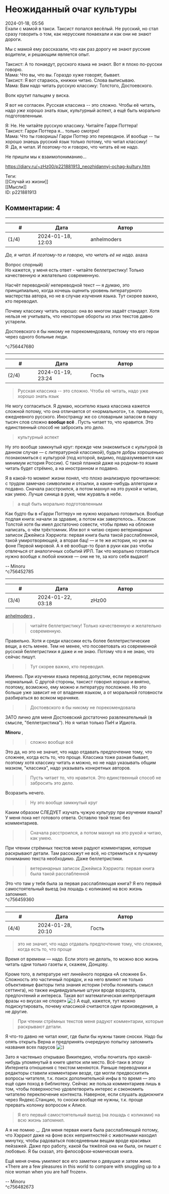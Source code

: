 Неожиданный очаг культуры
=========================

  
2024-01-18, 05:56  
 Ехали с мамой в такси. Таксист попался весёлый. Не русский, но стал сразу говорить о том, как нерусские понаехали и как они не знают дороги.   
   
 Мы с мамой ему рассказали, что как раз дорогу не знают русские водители, и решающим является опыт.   
   
 Таксист: А то понаедут, русского языка не знают. Вот я плохо по-русски говорю.   
 Мама: Что вы, что вы. Гораздо хуже говорят, бывает.   
 Таксист: Я вот стараюсь, книжки читаю. Слова выписываю.   
 Мама: Вам надо читать русскую классику: Толстого, Достоевского.   
   
 Волк крутит пальцем у виска.   
   
 Я вот не согласен. Русская классика -- это сложно. Чтобы её читать, надо  *уже*  хорошо знать язык, культурный аспект, а ещё быть морально подготовленным.   
   
 Я: Не. Не читайте русскую классику. Читайте Гарри Поттера!   
 Таксист: Гарри Поттера я... только смотрю!   
 Мама: Что ты говоришь! Гарри Поттер это переводное. И вообще -- ты хорошо знаешь русский язык только потому, что читал классику!   
 Я: Да, я читал. И поэтому-то и говорю, что читать её не надо.   
   
 Не пришли мы к взаимопониманию...   
  
<https://diary.ru/~zHz00/p221881913_neozhidannyj-ochag-kultury.htm>  
  
Теги:  
[[Случай из жизни]]  
[[Мысли]]  
ID: p221881913  


Комментарии: 4
--------------

  


---



|         #         |              Дата              |                     Автор                     |           ID           |
| --- | --- | --- | --- |
| (1/4) | 2024-01-18, 12:03 | anhelmoders | c756447680 |

  
   *Да, я читал. И поэтому-то и говорю, что читать её не надо.*  ахаха   
   
 Вопрос спорный)   
 Но кажется, у меня есть ответ - читайте беллетристику! Только качественную и желательно современную.   
   
 Насчёт переводной/ непереводной текст — я думаю, это принципиально, когда хочешь оценить уровень литературного мастерства автора, но не в случае изучения языка. Тут скорее важно, кто переводил. 

   
  Почему классику читать хорошо: она во многом задаёт стандарт. Хотя нельзя не учитывать, что некоторые обороты из этих текстов давно устарели.   
   
 Достоевского я бы никому не порекомендовала, потому что его герои через одного больные люди. 

   
 ^c756447680

---



|         #         |              Дата              |                     Автор                     |           ID           |
| --- | --- | --- | --- |
| (2/4) | 2024-01-19, 23:24 | Гость | c756452785 |

  
 > Русская классика -- это сложно. Чтобы её читать, надо уже хорошо знать язык   
   
 Не могу согласиться. Я думаю, носителю языка классика кажется сложной потому, что она отличается от «нормального», т.е. привычного, ежедневного русского. Иностранцу же со словарным запасом в пару тысяч слов сложно  **вообще всё**  . Пусть читает то, что нравится. Это единственный способ не забросить это дело.   
   
 > культурный аспект   
   
 Ну это вообще замкнутый круг: прежде чем знакомиться с культурой (в данном случае — с литературной классикой), будьте добры хорошенько познакомиться с культурой (под которой, видимо, подразумевается как минимум история России). С такой планкой даже на родном-то языке читать будет стрёмно, а на иностранном и подавно.   
   
 Я в какой-то момент жизни понял, что плохо анализирую прочитанное: с трудом замечаю символизм и отсылки, а какие-нибудь аллегории и подавно. Сначала расстроился, а потом махнул на это рукой и читаю, как умею. Лучше синица в руке, чем журавль в небе.   
   
 > а ещё быть морально подготовленным   
   
 Как будто бы в «Гарри Поттеру» не нужно морально готовиться. Вообще подлая книга: начали за здравие, а потом как завертелось… Классик Толстой хотя бы имел достаточно совести, чтобы прямо на обложке написать, о чём трёхтомник. Или вот я читаю серию ветеринарных записок Джеймса Хэрриота: первая книга была такой расслабленной, такой умиротворяющей, а вторая бац! — и те же истории, но уже на фоне Первой мировой. А я её вообще-то брал в руки как раз чтобы отвлечься от аналогичных событий ИРЛ. Так что морально готовиться нужно вообще к любой книжке — они не те, за кого себя выдают!   
   
 -- Minoru   
 ^c756452785

---



|         #         |              Дата              |                     Автор                     |           ID           |
| --- | --- | --- | --- |
| (3/4) | 2024-01-22, 03:18 | zHz00 | c756459360 |

  
  [anhelmoders](https://anhelmoders.diary.ru "No plans. Only wonders.")  ,   
   
 >>читайте беллетристику! Только качественную и желательно современную.   
   
 Правильно. Хотя и среди классики есть более беллетристические вещи, а есть менее. Тем не менее, что посоветовать из современной русской беллетристики я даже и не знаю. Потому что я не знаю, что сейчас пишут.   
   
 >>Тут скорее важно, кто переводил.   
   
 Именно. При изучении языка перевод допустим, если переводчик нормальный. С другой стороны, таксист говорил хорошо и внятно, поэтому, возможно, ему можно и литературу посложнее. Но это больше уже зависит не от владения языком, а от моральной готовности разбираться во всяком мрачняке.   
   
 >>Достоевского я бы никому не порекомендовала   
   
 ЗАТО лично для меня Достоевский достаточно развлекательный (в смысле, "беллетристика"). Но я читал только ПиН и Идиота.   
   
  **Minoru**  ,   
   
 >>сложно вообще всё   
   
 Это да, но это не значит, что надо отдавать предпочтение тому, что сложнее, когда есть то, что проще. Классика тоже разная бывает, поэтому хотя классику читать и можно, но не надо указывать общим мазком, "классика", надо указывать конкретных авторов.   
   
 >>Пусть читает то, что нравится. Это единственный способ не забросить это дело.   
   
 Возразить нечего.   
   
 >>Ну это вообще замкнутый круг   
   
 Каким образом СЛЕДУЕТ изучать чужую культуру при изучении языка? У меня пока нет готового ответа. Оставлю твой тезис без комментариев.   
   
 >>Сначала расстроился, а потом махнул на это рукой и читаю, как умею.   
   
 При чтении стрёмных текстов меня радуют комментарии, которые раскрывают детали. Там расскажут не всё, но стремиться к лучшему пониманию текста необходимо. Даже беллетристики.   
   
 >>ветеринарных записок Джеймса Хэрриота: первая книга была такой расслабленной   
   
 Это что там у тебя была за первая расслабляющая книга? Я его первый самостоятельный выезд (на лошадь с коликами) на всю жизнь запомнил.   
 ^c756459360

---



|         #         |              Дата              |                     Автор                     |           ID           |
| --- | --- | --- | --- |
| (4/4) | 2024-01-28, 20:10 | Гость | c756482673 |

  
 > это не значит, что надо отдавать предпочтение тому, что сложнее, когда есть то, что проще   
   
 Время от времени — надо. Если этого не делать, то можно всю жизнь читать одни только газеты и, скажем, Донцову.   
   
 Кроме того, в литературе нет линейного порядка «А сложнее Б». Сложность это частичный порядок, и на него влияют не только объективные факторы типа знания истории (чтобы понимать смысл сеттинга), но также индивидуальные штуки вроде возраста, предпочтений и интереса. Такая вот математическая интерпретация фразы «о вкусах не спорят» ![:)](/picture/3.gif) А ещё, кажется, тут можно подискутировать, почему классикой считаются одни произведения, а не другие.   
   
 > При чтении стрёмных текстов меня радуют комментарии, которые раскрывают детали.   
   
 Я что-то давно не читал книг, где были бы нужны такие сноски. Надо бы опять открыть Верна и предпринять очередную попытку запомнить названия всех парусов ![:)](/picture/3.gif)   
   
 Зато я частенько открываю Википедию, чтобы почитать про какой-нибудь упомянутый в книге цветок или место. Всё-таки в эпоху Интернета отношения с текстом меняются. Раньше переводчики и редакторы ставили комментарии везде, где могли предвосхитить вопросы читателя, т.к. поиск дополнительной инфы в то время — это ещё один поход в библиотеку. Сейчас же польза комментариев лишь в том, чтобы поверхностно удовлетворить интерес и сэкономить читателю переключение контекста. Наверное, если слушать аудиокниги через Яндекс.Станцию, то сноски вообще не нужны, т.к. проще прервать колонку вопросом к Алисе.   
   
 > Я его первый самостоятельный выезд (на лошадь с коликами) на всю жизнь запомнил.   
   
 А я не помню .\_. Для меня первая книга была расслабляющей потому, что Хэрриот даже на фоне всех неприятностей с животными находил минутку, чтобы радоваться повседневным вещам вроде красивых пейзажей. Даже про работу, какой бы тяжёлой она ни была, он пишет с любовью. Я бы сказал, это философски-комическая книга.   
   
 Ещё меня очень умиляют все его заметки о девушке и затем жене. «There are a few pleasures in this world to compare with snuggling up to a nice woman when you are half frozen».   
   
 -- Minoru   
 ^c756482673